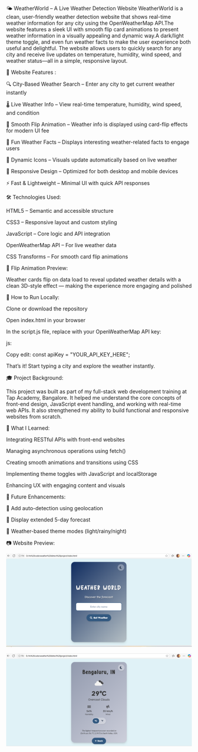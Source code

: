 🌤️ WeatherWorld – A Live Weather Detection Website
WeatherWorld is a clean, user-friendly weather detection website that shows real-time weather information for any city using the OpenWeatherMap API.The website features a sleek UI with smooth flip card animations to present weather information in a visually appealing and dynamic way.A dark/light theme toggle, and even fun weather facts to make the user experience both useful and delightful.
The website allows users to quickly search for any city and receive live updates on temperature, humidity, wind speed, and weather status—all in a simple, responsive layout.

🌟 Website Features :

🔍 City-Based Weather Search – Enter any city to get current weather instantly

🌡️ Live Weather Info – View real-time temperature, humidity, wind speed, and condition

💫 Smooth Flip Animation – Weather info is displayed using card-flip effects for modern UI fee

🎈 Fun Weather Facts – Displays interesting weather-related facts to engage users

🎨 Dynamic Icons – Visuals update automatically based on live weather

📱 Responsive Design – Optimized for both desktop and mobile devices

⚡ Fast & Lightweight – Minimal UI with quick API responses


🛠️ Technologies Used:

HTML5 – Semantic and accessible structure

CSS3 – Responsive layout and custom styling

JavaScript – Core logic and API integration

OpenWeatherMap API – For live weather data

CSS Transforms – For smooth card flip animations


🧩 Flip Animation Preview:

Weather cards flip on data load to reveal updated weather details with a clean 3D-style effect — making the experience more engaging and polished

🔧 How to Run Locally:

Clone or download the repository

Open index.html in your browser

In the script.js file, replace with your OpenWeatherMap API key:

js:

Copy edit: const apiKey = "YOUR_API_KEY_HERE";

That’s it! Start typing a city and explore the weather instantly.

🎓 Project Background:

This project was built as part of my full-stack web development training at Tap Academy, Bangalore. It helped me understand the core concepts of front-end design, JavaScript event handling, and working with real-time web APIs. It also strengthened my ability to build functional and responsive websites from scratch.

🧠 What I Learned:

Integrating RESTful APIs with front-end websites

Managing asynchronous operations using fetch()

Creating smooth animations and transitions using CSS

Implementing theme toggles with JavaScript and localStorage

Enhancing UX with engaging content and visuals



🌱 Future Enhancements:

📍 Add auto-detection using geolocation

📅 Display extended 5-day forecast

🌙 Weather-based theme modes (light/rainy/night)

📷 Website Preview:

![image alt](https://github.com/Vijayashree124/WeatherDetection/blob/58157022954a9f54d27ba2669c3e2e6ef36420e2/Preview/Screenshot%202025-07-08%20131212.png)

![image alt](https://github.com/Vijayashree124/WeatherDetection/blob/1d92b6d95f1dbc288c626698f3e87c849e13a7c9/Preview/Screenshot%202025-07-08%20131323.png)


